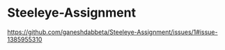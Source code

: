 # Steeleye-Assignment


https://github.com/ganeshdabbeta/Steeleye-Assignment/issues/1#issue-1385955310
